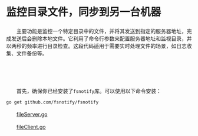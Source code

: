 # 监控目录文件，同步到另一台机器

### 

　　主要功能是监控一个特定目录中的文件，并将其发送到指定的服务器地址，完成发送后会删除本地文件。它利用了命令行参数来配置服务器地址和监视目录，并以两秒的频率进行目录检查。这段代码适用于需要实时处理文件的场景，如日志收集、文件备份等。

　　‍

　　‍

　　首先，确保你已经安装了`fsnotify`​库。可以使用以下命令安装：

```bash
go get github.com/fsnotify/fsnotify
```

　　[fileServer.go](assets/fileServer-20241031101339-gmdc8zl.go)

　　[fileClient.go](assets/fileClient-20241031101345-i03c7ow.go)

　　‍
